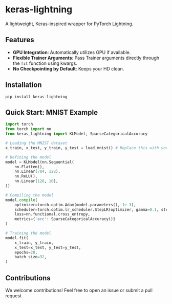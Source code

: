# keras-lightning
A lightweight, Keras-inspired wrapper for PyTorch Lightning.

## Features
- **GPU Integration**: Automatically utilizes GPU if available.
- **Flexible Trainer Arguments**: Pass Trainer arguments directly through the `fit` function using kwargs.
- **No Checkpointing by Default**: Keeps your HD clean.

## Installation
```
pip install keras-lightning
```

## Quick Start: MNIST Example
```python
import torch
from torch import nn
from keras_lightning import KLModel, SparseCategoricalAccuracy

# Loading the MNIST dataset
x_train, x_test, y_train, y_test = load_mnist() # Replace this with your MNIST data loading function 

# Defining the model
model = KLModel(nn.Sequential(
    nn.Flatten(),
    nn.Linear(784, 128),
    nn.ReLU(),
    nn.Linear(128, 10),
))

# Compiling the model
model.compile(
    optimizer=torch.optim.Adam(model.parameters(), 1e-3),
    scheduler=torch.optim.lr_scheduler.StepLR(optimizer, gamma=0.1, step_size=10),
    loss=nn.functional.cross_entropy,
    metrics={'acc': SparseCategoricalAccuracy()}
)

# Training the model
model.fit(
    x_train, y_train, 
    x_test=x_test, y_test=y_test,
    epochs=20, 
    batch_size=32,
)
```

## Contributions
We welcome contributions! Feel free to open an issue or submit a pull request
